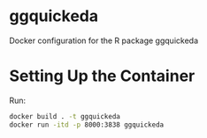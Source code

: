 # ggquickeda

Docker configuration for the R package ggquickeda

# Setting Up the Container

Run:

```bash
docker build . -t ggquickeda 
docker run -itd -p 8000:3838 ggquickeda
```
